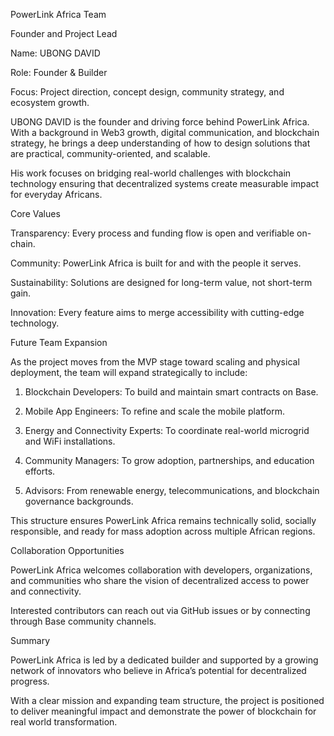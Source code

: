 
PowerLink Africa Team

Founder and Project Lead

Name: UBONG DAVID

Role: Founder & Builder

Focus: Project direction, concept design, community strategy, and ecosystem growth.

UBONG DAVID is the founder and driving force behind PowerLink Africa. With a background in Web3 growth, digital communication, and blockchain strategy, he brings a deep understanding of how to design solutions that are practical, community-oriented, and scalable.


His work focuses on bridging real-world challenges with blockchain technology ensuring that decentralized systems create measurable impact for everyday Africans.





Core Values



Transparency: Every process and funding flow is open and verifiable on-chain.


Community: PowerLink Africa is built for and with the people it serves.


Sustainability: Solutions are designed for long-term value, not short-term gain.


Innovation: Every feature aims to merge accessibility with cutting-edge technology.







Future Team Expansion

As the project moves from the MVP stage toward scaling and physical deployment, the team will expand strategically to include:


1. Blockchain Developers: To build and maintain smart contracts on Base.


2. Mobile App Engineers: To refine and scale the mobile platform.


3. Energy and Connectivity Experts: To coordinate real-world microgrid and WiFi installations.


4. Community Managers: To grow adoption, partnerships, and education efforts.


5. Advisors: From renewable energy, telecommunications, and blockchain governance backgrounds.



This structure ensures PowerLink Africa remains technically solid, socially responsible, and ready for mass adoption across multiple African regions.




Collaboration Opportunities

PowerLink Africa welcomes collaboration with developers, organizations, and communities who share the vision of decentralized access to power and connectivity.


Interested contributors can reach out via GitHub issues or by connecting through Base community channels.





Summary

PowerLink Africa is led by a dedicated builder and supported by a growing network of innovators who believe in Africa’s potential for decentralized progress.


With a clear mission and expanding team structure, the project is positioned to deliver meaningful impact and demonstrate the power of blockchain for real world transformation.






